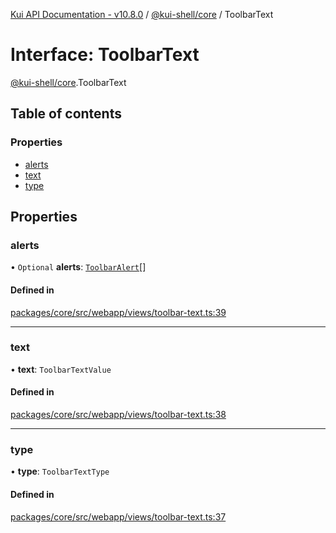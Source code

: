 [Kui API Documentation - v10.8.0](../README.md) / [@kui-shell/core](../modules/kui_shell_core.md) / ToolbarText

# Interface: ToolbarText

[@kui-shell/core](../modules/kui_shell_core.md).ToolbarText

## Table of contents

### Properties

- [alerts](kui_shell_core.ToolbarText.md#alerts)
- [text](kui_shell_core.ToolbarText.md#text)
- [type](kui_shell_core.ToolbarText.md#type)

## Properties

### alerts

• `Optional` **alerts**: [`ToolbarAlert`](kui_shell_core.ToolbarAlert.md)[]

#### Defined in

[packages/core/src/webapp/views/toolbar-text.ts:39](https://github.com/mra-ruiz/kui/blob/a3b5e3edf/packages/core/src/webapp/views/toolbar-text.ts#L39)

---

### text

• **text**: `ToolbarTextValue`

#### Defined in

[packages/core/src/webapp/views/toolbar-text.ts:38](https://github.com/mra-ruiz/kui/blob/a3b5e3edf/packages/core/src/webapp/views/toolbar-text.ts#L38)

---

### type

• **type**: `ToolbarTextType`

#### Defined in

[packages/core/src/webapp/views/toolbar-text.ts:37](https://github.com/mra-ruiz/kui/blob/a3b5e3edf/packages/core/src/webapp/views/toolbar-text.ts#L37)
